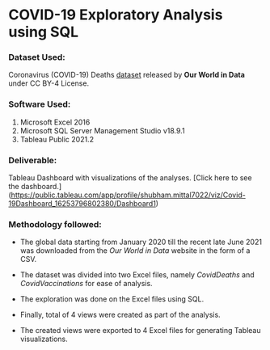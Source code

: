 # COVID-19 Exploratory Analysis using SQL

### Dataset Used:
Coronavirus (COVID-19) Deaths [dataset](https://ourworldindata.org/covid-deaths) released by **Our World in Data** under CC BY-4 License.

### Software Used:

1. Microsoft Excel 2016
2. Microsoft SQL Server Management Studio v18.9.1
3. Tableau Public 2021.2

### Deliverable:

Tableau Dashboard with visualizations of the analyses. [Click here to see the dashboard.] (https://public.tableau.com/app/profile/shubham.mittal7022/viz/Covid-19Dashboard_16253796802380/Dashboard1)

### Methodology followed:

* The global data starting from January 2020 till the recent late June 2021 was downloaded from the *Our World in Data* website in the form of a CSV.

* The dataset was divided into two Excel files, namely *CovidDeaths* and *CovidVaccinations* for ease of analysis.

* The exploration was done on the Excel files using SQL.

* Finally, total of 4 views were created as part of the analysis.

* The created views were exported to 4 Excel files for generating Tableau visualizations.

